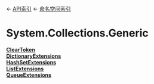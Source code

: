 ← [API索引](Api-Index) ← [命名空间索引](Namespace-Index)

# System.Collections.Generic

**[ClearToken](System.Collections.Generic.ClearToken`1)**  
**[DictionaryExtensions](System.Collections.Generic.DictionaryExtensions)**  
**[HashSetExtensions](System.Collections.Generic.HashSetExtensions)**  
**[ListExtensions](System.Collections.Generic.ListExtensions)**  
**[QueueExtensions](System.Collections.Generic.QueueExtensions)**

